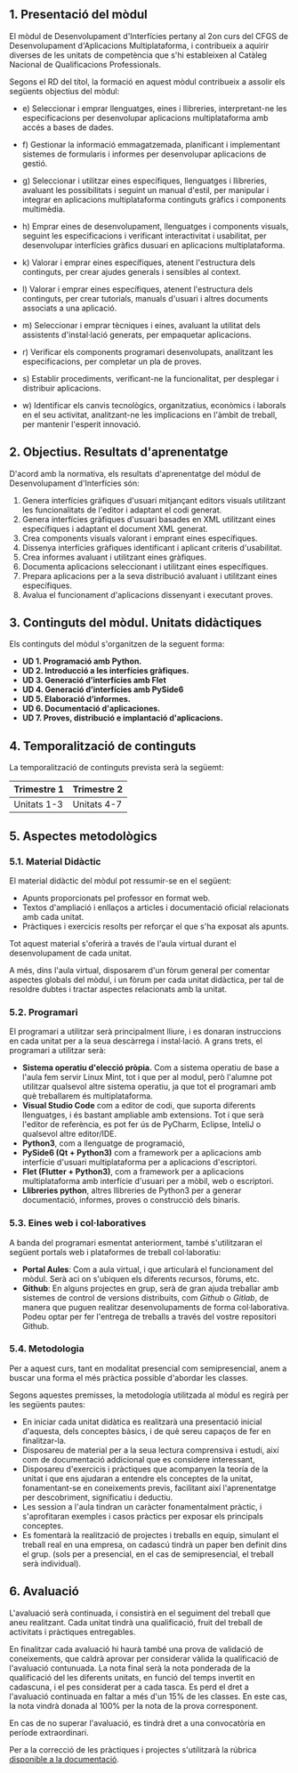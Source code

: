 ## 1. Presentació del mòdul

El mòdul de Desenvolupament d'Interfícies pertany al 2on curs del CFGS de Desenvolupament d'Aplicacions Multiplataforma, i contribueix a aquirir diverses de les unitats de competència que s'hi estableixen al Catàleg Nacional de Qualificacions Professionals.

Segons el RD del títol, la formació en aquest mòdul contribueix a assolir els següents objectius del mòdul:

- e) Seleccionar i emprar llenguatges, eines i llibreries, interpretant-ne les
especificacions per desenvolupar aplicacions multiplataforma amb accés a bases de
dades.

- f) Gestionar la informació emmagatzemada, planificant i implementant sistemes de
formularis i informes per desenvolupar aplicacions de gestió.  

- g) Seleccionar i utilitzar eines específiques, llenguatges i llibreries, avaluant
les possibilitats i seguint un manual d'estil, per manipular i integrar en aplicacions
multiplataforma continguts gràfics i components multimèdia.  

- h) Emprar eines de desenvolupament, llenguatges i components visuals, seguint
les especificacions i verificant interactivitat i usabilitat, per desenvolupar interfícies
gràfics dusuari en aplicacions multiplataforma.  

- k) Valorar i emprar eines específiques, atenent l'estructura dels
continguts, per crear ajudes generals i sensibles al context.

- l) Valorar i emprar eines específiques, atenent l'estructura dels
continguts, per crear tutorials, manuals d'usuari i altres documents associats a
una aplicació.  

- m) Seleccionar i emprar tècniques i eines, avaluant la utilitat dels
assistents d'instal·lació generats, per empaquetar aplicacions.  

- r) Verificar els components programari desenvolupats, analitzant les especificacions,
per completar un pla de proves.  

- s) Establir procediments, verificant-ne la funcionalitat, per desplegar i distribuir
aplicacions.  

- w) Identificar els canvis tecnològics, organitzatius, econòmics i laborals en el seu
activitat, analitzant-ne les implicacions en l'àmbit de treball, per mantenir l'esperit
innovació.  

## 2. Objectius. Resultats d'aprenentatge

D'acord amb la normativa, els resultats d'aprenentatge del mòdul de Desenvolupament d'Interfícies són:

1. Genera interfícies gràfiques d'usuari mitjançant editors visuals utilitzant les
funcionalitats de l'editor i adaptant el codi generat.  
2. Genera interfícies gràfiques d'usuari basades en XML utilitzant eines
específiques i adaptant el document XML generat.  
3. Crea components visuals valorant i emprant eines específiques.  
4. Dissenya interfícies gràfiques identificant i aplicant criteris d'usabilitat.
5. Crea informes avaluant i utilitzant eines gràfiques.  
6. Documenta aplicacions seleccionant i utilitzant eines específiques.  
7. Prepara aplicacions per a la seva distribució avaluant i utilitzant eines
específiques.  
8. Avalua el funcionament d'aplicacions dissenyant i executant proves.  

## 3. Continguts del mòdul. Unitats didàctiques

Els continguts del mòdul s'organitzen de la seguent forma:

- **UD 1. Programació amb Python.**  
- **UD 2. Introducció a les interfícies gràfiques.**
- **UD 3. Generació d’interfícies amb Flet**
- **UD 4. Generació d’interfícies amb PySide6**
- **UD 5. Elaboració d’informes.**
- **UD 6. Documentació d'aplicaciones.**
- **UD 7. Proves, distribució e implantació d'aplicacions.**

## 4. Temporalització de continguts

La temporalització de continguts prevista serà la següemt:

| Trimestre 1 | Trimestre 2          |
| ----------- | -------------------- |
| Unitats 1-3 | Unitats 4-7          |

## 5. Aspectes metodològics

### 5.1. Material Didàctic

El material didàctic del mòdul pot ressumir-se en el següent:

* Apunts proporcionats pel professor en format web.
* Textos d'ampliació i enllaços a articles i documentació oficial relacionats amb cada unitat.
* Pràctiques i exercicis resolts per reforçar el que s'ha exposat als apunts.

Tot aquest material s'oferirà a través de l'aula virtual durant el desenvolupament de cada unitat.

A més, dins l'aula virtual, disposarem d'un fòrum general per comentar aspectes globals del mòdul, i un fòrum per cada unitat didàctica, per tal de resoldre dubtes i tractar aspectes relacionats amb la unitat.

### 5.2. Programari

El programari a utilitzar serà principalment lliure, i es donaran instruccions en cada unitat per a la seua descàrrega i instal·lació. A grans trets, el programari a utilitzar serà:

* **Sistema operatiu d'elecció pròpia.** Com a sistema operatiu de base a l'aula fem servir Linux Mint, tot i que per al modul, però l'alumne pot utilitzar qualsevol altre sistema operatiu, ja que tot el programari amb què treballarem és multiplataforma.
* **Visual Studio Code** com a editor de codi, que suporta diferents llenguatges, i és bastant ampliable amb extensions. Tot i que serà l'editor de referència, es pot fer ús de PyCharm, Eclipse, InteliJ o qualsevol altre editor/IDE.
* **Python3**, com a llenguatge de programació,
* **PySide6 (Qt + Python3)** com a framework per a aplicacions amb interfície d'usuari multiplataforma per a aplicacions d'escriptori.
* **Flet (Flutter + Python3)**, com a framework per a aplicacions multiplataforma amb interfície d'usuari per a mòbil, web o escriptori.
* **Llibreries python**, altres llibreries de Python3 per a generar documentació, informes, proves o construcció dels binaris.

### 5.3. Eines web i col·laboratives

A banda del programari esmentat anteriorment, també s'utilitzaran el següent portals web i plataformes de treball col·laboratiu:

* **Portal Aules**: Com a aula virtual, i que articularà el funcionament del mòdul. Serà aci on s'ubiquen els diferents recursos, fòrums, etc.
* **Github**: En alguns projectes en grup, serà de gran ajuda treballar amb sistemes de control de versions distribuits, com *Github* o *Gitlab*, de manera que puguen realitzar desenvolupaments de forma col·laborativa. Podeu optar per fer l'entrega de treballs a través del vostre repositori Github.

### 5.4. Metodologia

Per a aquest curs, tant en modalitat presencial com semipresencial, anem a buscar una forma el més pràctica possible d'abordar les classes. 
 
Segons aquestes premisses, la metodología utilitzada al mòdul es regirà per les següents pautes:

* En iniciar cada unitat didàtica es realitzarà una presentació inicial d'aquesta, dels conceptes bàsics, i de què sereu capaços de fer en finalitzar-la.
* Disposareu de material per a la seua lectura comprensiva i estudi, així com de documentació addicional que es considere interessant,
* Disposareu d'exercicis i pràctiques que acompanyen la teoría de la unitat i que ens ajudaran a entendre els conceptes de la unitat, fonamentant-se en coneixements previs, facilitant així l'aprenentatge per descobriment, significatiu i deductiu.
* Les session a l'aula tindran un caràcter fonamentalment pràctic, i s'aprofitaran exemples i casos pràctics per exposar els principals conceptes.
* Es fomentarà la realització de projectes i treballs en equip, simulant el treball real en una empresa, on cadascú tindrà un paper ben definit dins el grup. (sols per a presencial, en el cas de semipresencial, el treball serà individual).

## 6. Avaluació

L'avaluació serà continuada, i consistirà en el seguiment del treball que aneu realitzant. Cada unitat tindrà una qualificació, fruit del treball de activitats i pràctiques entregables.

En finalitzar cada avaluació hi haurà també una prova de validació de coneixements, que caldrà aprovar per considerar vàlida la qualificació de l'avaluació contunuada. La nota final serà la nota ponderada de la qualificació del les diferents unitats, en funció del temps invertit en cadascuna, i el pes considerat per a cada tasca. Es perd el dret a l'avaluació continuada en faltar a més d'un 15% de les classes. En este cas, la nota vindrà donada al 100% per la nota de la prova corresponent.

En cas de no superar l'avaluació, es tindrà dret a una convocatòria en període extraordinari.

Per a la correcció de les pràctiques i projectes s'utilitzarà la rúbrica [disponible a la documentació](../info/qualificacio/rubrica.md).